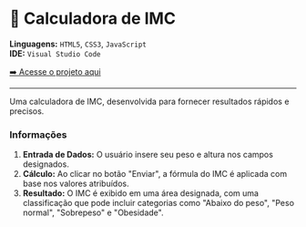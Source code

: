 # 🧮 Calculadora de IMC

**Linguagens:** `HTML5`, `CSS3`, `JavaScript`  
**IDE:** `Visual Studio Code`

[➡️ Acesse o projeto aqui](https://carlossalustiano.github.io/calculadora-imc/)

---
Uma calculadora de IMC, desenvolvida para fornecer resultados rápidos e precisos.

### Informações

1. **Entrada de Dados:** O usuário insere seu peso e altura nos campos designados.
2. **Cálculo:** Ao clicar no botão "Enviar", a fórmula do IMC é aplicada com base nos valores atribuídos.
3. **Resultado:** O IMC é exibido em uma área designada, com uma classificação que pode incluir categorias como "Abaixo do peso", "Peso normal", "Sobrepeso" e "Obesidade".

